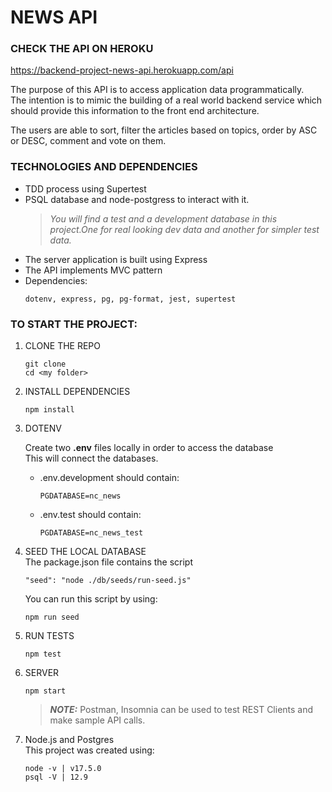 # NEWS API

### CHECK THE API ON HEROKU
https://backend-project-news-api.herokuapp.com/api

<p>The purpose of this API is to access application data programmatically.</br>
The intention is to mimic the building of a real world backend service which should provide this information to the front end architecture.</p>
<p>The users are able to sort, filter the articles based on topics, order by ASC or DESC, comment and vote on them.</p>

### TECHNOLOGIES AND DEPENDENCIES

<ul>
<li>TDD process using Supertest</li>
<li>PSQL database and node-postgress to interact with it.</br>

 >  *_You will find a test and a development database in this project.One for real looking dev data and another for simpler test data._*
</li>
<li>The server application is built using Express</li>
<li> The API implements MVC pattern</li>
<li> Dependencies: </br>

```
dotenv, express, pg, pg-format, jest, supertest
```
</li>
</ul>


### TO START THE PROJECT:
<ol>
    <li>CLONE THE REPO </br>

```
git clone
cd <my folder>
```
</li>

<li>INSTALL DEPENDENCIES</br>

```
npm install
```
</li>
<li> DOTENV </br>
    <p>Create two <strong>.env</strong> files locally in order to access the database</br>
    This will connect the databases.</p>
</li>

<ul>
<li>.env.development should contain:</br>

```
PGDATABASE=nc_news
```
</li>
<li>.env.test should contain:</br>

```
PGDATABASE=nc_news_test
```

</li>
</ul>
<li>SEED THE LOCAL DATABASE </br>
  The package.json file contains the script

  ```
  "seed": "node ./db/seeds/run-seed.js"
  ```
  You can run this script by using:

  ```
  npm run seed
  ```

</li>

<li>RUN TESTS </br>

```
npm test
```
</li>

<li>SERVER </br>

```
npm start
```
>  **_NOTE:_**  Postman, Insomnia can be used to test REST Clients and make sample API calls.
</li>

<li>Node.js and Postgres </br>
This project was created using:</p>

```
node -v | v17.5.0
psql -V | 12.9
```
</li>
</ol>




